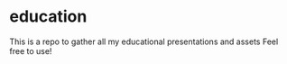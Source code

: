 education
=========
This is a repo to gather all my educational presentations and assets
Feel free to use!